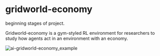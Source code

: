 # gridworld-economy

beginning stages of project.

Gridworld-economy is a gym-styled RL environment for researchers to study how agents act in an environment with an economy.



![ai-gridworld-economy_example](https://user-images.githubusercontent.com/35645363/230498856-0a683546-f11e-4412-997f-1eb73682c35d.gif)


